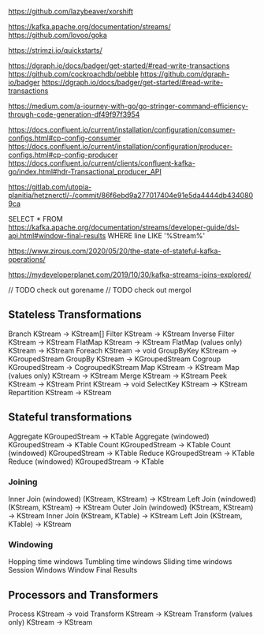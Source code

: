 
https://github.com/lazybeaver/xorshift

https://kafka.apache.org/documentation/streams/
https://github.com/lovoo/goka

https://strimzi.io/quickstarts/

https://dgraph.io/docs/badger/get-started/#read-write-transactions
https://github.com/cockroachdb/pebble
https://github.com/dgraph-io/badger
https://dgraph.io/docs/badger/get-started/#read-write-transactions

https://medium.com/a-journey-with-go/go-stringer-command-efficiency-through-code-generation-df49f97f3954

https://docs.confluent.io/current/installation/configuration/consumer-configs.html#cp-config-consumer
https://docs.confluent.io/current/installation/configuration/producer-configs.html#cp-config-producer
https://docs.confluent.io/current/clients/confluent-kafka-go/index.html#hdr-Transactional_producer_API

https://gitlab.com/utopia-planitia/hetznerctl/-/commit/86f6ebd9a277017404e91e5da4444db4340809ca


SELECT * FROM https://kafka.apache.org/documentation/streams/developer-guide/dsl-api.html#window-final-results WHERE line LIKE '%Stream%'

https://www.zirous.com/2020/05/20/the-state-of-stateful-kafka-operations/

https://mydeveloperplanet.com/2019/10/30/kafka-streams-joins-explored/

// TODO check out gorename
// TODO check out mergol

## Stateless Transformations

 Branch                  KStream → KStream[]
 Filter                  KStream → KStream
 Inverse Filter          KStream → KStream
 FlatMap                 KStream → KStream
 FlatMap (values only)   KStream → KStream
 Foreach                 KStream → void
 GroupByKey              KStream → KGroupedStream
 GroupBy                 KStream → KGroupedStream
Cogroup                 KGroupedStream → CogroupedKStream
 Map                     KStream → KStream
 Map (values only)       KStream → KStream
 Merge                   KStream → KStream
 Peek                    KStream → KStream
 Print                   KStream → void
 SelectKey               KStream → KStream
 Repartition             KStream → KStream

## Stateful transformations

Aggregate                           KGroupedStream → KTable
Aggregate (windowed)                KGroupedStream → KTable
Count                               KGroupedStream → KTable
Count (windowed)                    KGroupedStream → KTable
Reduce                              KGroupedStream → KTable
Reduce (windowed)                   KGroupedStream → KTable

### Joining

Inner Join (windowed)               (KStream, KStream) → KStream
Left Join (windowed)                (KStream, KStream) → KStream
Outer Join (windowed)               (KStream, KStream) → KStream
Inner Join                          (KStream, KTable) → KStream
Left Join                           (KStream, KTable) → KStream

### Windowing

Hopping time windows
Tumbling time windows
Sliding time windows
Session Windows
Window Final Results

## Processors and Transformers

Process                 KStream -> void
Transform               KStream -> KStream
Transform (values only) KStream -> KStream

